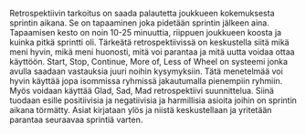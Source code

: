Retrospektiivin tarkoitus on saada palautetta joukkueen kokemuksesta sprintin aikana. Se on tapaaminen joka pidetään sprintin jälkeen aina. Tapaamisen kesto on noin 10-25 minuuttia, riippuen joukkueen koosta ja kuinka pitkä sprintti oli. Tärkeätä retrospektiivissä on keskustella siitä mikä meni hyvin, mikä meni huonosti, mitä voi parantaa ja mitä uutta voidaa ottaa käyttöön. Start, Stop, Continue, More of, Less of Wheel on systeemi jonka avulla saadaan vastauksia juuri noihin kysymyksiin. Tätä menetelmää voi hyvin käyttää jopa isommissa ryhmissä jakautumalla pienempiin ryhmiin. 
Myös voidaan käyttää Glad, Sad, Mad retrospektiivi suunnittelua. Siinä tuodaan esille positiivisia ja negatiivisia ja harmillisia asioita joihin on sprintin aikana törmätty. Asiat kirjataan ylös ja niistä keskustellaan ja yritetään parantaa seuraavaa sprintiä varten.
